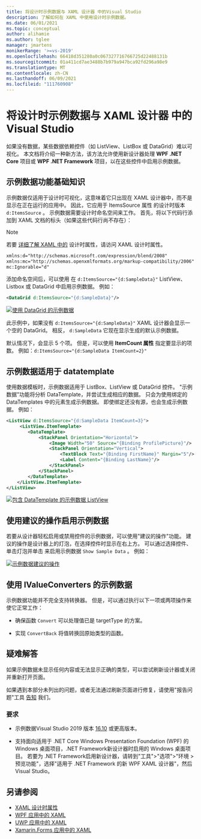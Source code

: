 ```yaml
---
title: 将设计时示例数据与 XAML 设计器 中的Visual Studio
description: 了解如何在 XAML 中使用设计时示例数据。
ms.date: 06/01/2021
ms.topic: conceptual
author: alihamie
ms.author: tglee
manager: jmartens
monikerRange: '>=vs-2019'
ms.openlocfilehash: 66418d351280a0c067327716766725d22488131b
ms.sourcegitcommit: 01a411cd7ae3488b7b979a947bca92fd296a98e9
ms.translationtype: MT
ms.contentlocale: zh-CN
ms.lasthandoff: 06/09/2021
ms.locfileid: "111760908"
---
```

# <a name="use-design-time-sample-data-with-the-xaml-designer-in-visual-studio"></a>将设计时示例数据与 XAML 设计器 中的Visual Studio

如果没有数据，某些数据依赖控件（如 ListView、ListBox 或 DataGrid）难以可视化。 本文档将介绍一种新方法，该方法允许使用新设计器处理 **WPF .NET Core** 项目或 **WPF .NET Framework** 项目，以在这些控件中启用示例数据。 

## <a name="sample-data-feature-basics"></a>示例数据功能基础知识

示例数据仅适用于设计时可视化，这意味着它只出现在 XAML 设计器中，而不是显示在正在运行的应用中。 因此，它应用于 ItemsSource 属性 的设计时版本 `d:ItemsSource` 。 示例数据需要设计时命名空间来工作。 首先，将以下代码行添加到 XAML 文档的标头（如果这些代码行尚不存在）：

> [!NOTE]
> 若要 [详细了解 XAML 中的](../xaml-tools/xaml-designtime-data.md) 设计时属性，请访问 XAML 设计时属性。

```xml
xmlns:d="http://schemas.microsoft.com/expression/blend/2008"
xmlns:mc="http://schemas.openxmlformats.org/markup-compatibility/2006"
mc:Ignorable="d"
```

添加命名空间后，可以使用 在 `d:ItemsSource="{d:SampleData}"` ListView、Listbox 或 DataGrid 中启用示例数据。 例如：

```xml
<DataGrid d:ItemsSource="{d:SampleData}"/>
```

[![使用 DataGrid 的示例数据](media\xaml-sample-data-empty-datagrid.png "在 DataGrid 上启用的示例数据")](media\xaml-sample-data-empty-datagrid.png#lightbox)

此示例中，如果没有 `d:ItemsSource="{d:SampleData}"` XAML 设计器会显示一个空的 DataGrid。 相反， `d:SampleData` 它现在显示生成的默认示例数据。

默认情况下，会显示 5 个项。 但是，可以使用 **ItemCount 属性** 指定要显示的项数。 例如：`d:ItemsSource="{d:SampleData ItemCount=2}"`

## <a name="sample-data-works-with-datatemplates"></a>示例数据适用于 datatemplate

使用数据模板时，示例数据适用于 ListBox、ListView 或 DataGrid 控件。 "示例数据"功能将分析 DataTemplate，并尝试生成相应的数据。 只会为使用绑定的 DataTemplates 中的元素生成示例数据。 即使绑定还没有源，也会生成示例数据。
例如：

```xml
<ListView d:ItemsSource="{d:SampleData ItemCount=3}">
     <ListView.ItemTemplate>
        <DataTemplate>
            <StackPanel Orientation="Horizontal">
                <Image Width="50" Source="{Binding ProfilePicture}"/>
                <StackPanel Orientation="Vertical">
                    <TextBlock Text="{Binding FirstName}" Margin="5"/>
                    <Label Content="{Binding LastName}"/>
                </StackPanel>
            </StackPanel>
        </DataTemplate>
    </ListView.ItemTemplate>
</ListView>
```

[![包含 DataTemplate 的示例数据 ListView](media\xaml-sample-data-templated-listview.png "在包含 DataTemplate 的 ListView 中使用的示例数据")](media\xaml-sample-data-templated-listview.png#lightbox)

## <a name="enable-sample-data-with-suggested-actions"></a>使用建议的操作启用示例数据

若要从设计器轻松启用或禁用控件的示例数据，可以使用"建议的操作"功能。 建议的操作是设计器上的灯泡，在选择控件时显示在右上方。 可以通过选择控件、单击灯泡并单击 来启用示例数据 `Show Sample Data` 。 例如：

[![示例数据建议的操作](media\xaml-sample-data-suggested-actions.png "使用建议的操作启用示例数据")](media\xaml-sample-data-suggested-actions.png#lightbox)

## <a name="sample-data-with-ivalueconverters"></a>使用 IValueConverters 的示例数据 

示例数据功能并不完全支持转换器。 但是，可以通过执行以下一项或两项操作来使它正常工作：
- 确保函数 `Convert` 可以处理值已是 targetType 的方案。

- 实现 `ConvertBack` 将值转换回原始类型的函数。 

## <a name="troubleshooting"></a>疑难解答

如果示例数据未显示任何内容或无法显示正确的类型，可以尝试刷新设计器或关闭并重新打开页面。

如果遇到本部分未列出的问题，或者无法通过刷新页面进行修复，请使用"报告问题"工具 [告知](../ide/how-to-report-a-problem-with-visual-studio.md) 我们。

### <a name="requirements"></a>要求

- 示例数据Visual Studio 2019 版本 [16.10](/visualstudio/releases/2019/release-notes-v16.10) 或更高版本。

- 支持面向适用于 .NET Core Windows Presentation Foundation (WPF) 的 Windows 桌面项目，.NET Framework新设计器时启用的 Windows 桌面项目。 若要为 .NET Framework启用新设计器，请转到"工具">"选项">"环境 > 预览功能"，选择"适用于 .NET Framework 的新 WPF XAML 设计器"，然后Visual Studio。

## <a name="see-also"></a>另请参阅

- [XAML 设计时属性](../xaml-tools/xaml-designtime-data.md)
- [WPF 应用中的 XAML](/dotnet/framework/wpf/advanced/xaml-in-wpf)
- [UWP 应用中的 XAML](/windows/uwp/xaml-platform/xaml-overview)
- [Xamarin.Forms 应用中的 XAML](/xamarin/xamarin-forms/xaml/)